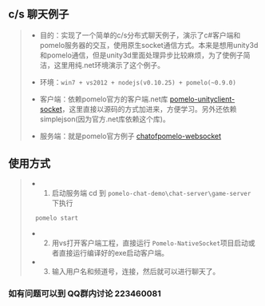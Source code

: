 ## c/s 聊天例子

> + 目的：实现了一个简单的c/s分布式聊天例子，演示了c#客户端和pomelo服务器的交互，使用原生socket通信方式。本来是想用unity3d和pomelo通信，但是unity3d里面处理异步比较麻烦，为了使例子简洁，这里用纯.net环境演示了这个例子。
> 
> + 环境：`win7 + vs2012 + nodejs(v0.10.25) + pomelo(~0.9.0)`
> 
> + 客户端：依赖pomelo官方的客户端.net库 [pomelo-unityclient-socket](https://github.com/NetEase/pomelo-unityclient-socket/)，这里直接以源码的方式加进来，方便学习。另外还依赖simplejson(因为官方.net库依赖这个库)。
>
> + 服务端：就是pomelo官方例子 [chatofpomelo-websocket](https://github.com/NetEase/chatofpomelo-websocket)

## 使用方式

> * 1. 启动服务端 cd 到 `pomelo-chat-demo\chat-server\game-server` 下执行
> ``` bash
>   pomelo start
> ```
> * 2. 用vs打开客户端工程，直接运行 `Pomelo-NativeSocket`项目启动或者直接运行编译好的exe启动客户端。
> * 3. 输入用户名和频道号，连接，然后就可以进行聊天了。

### 如有问题可以到 QQ群内讨论 223460081